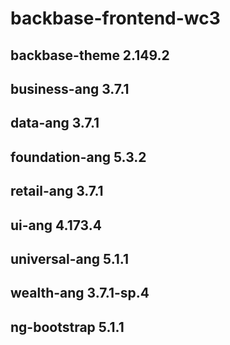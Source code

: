 # backbase-frontend-wc3
## backbase-theme 2.149.2

## business-ang 3.7.1

## data-ang 3.7.1


## foundation-ang 5.3.2

## retail-ang 3.7.1

## ui-ang 4.173.4

## universal-ang 5.1.1

## wealth-ang 3.7.1-sp.4

## ng-bootstrap 5.1.1
